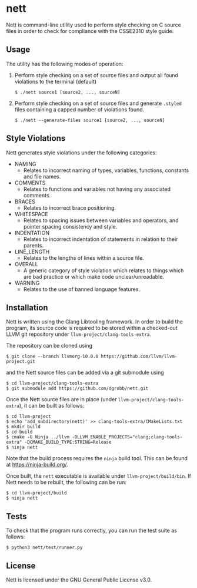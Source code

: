 # nett
Nett is command-line utility used to perform style
checking on C source files in order to check for
compliance with the CSSE2310 style guide.

## Usage

The utility has the following modes of operation:

1. Perform style checking on a set of source files
    and output all found violations to the terminal
    (default)

    ```
    $ ./nett source1 [source2, ..., sourceN]
    ```

2. Perform style checking on a set of source files
    and generate `.styled` files containing a
    capped number of violations found.

    ```
    $ ./nett --generate-files source1 [source2, ..., sourceN]
    ```

## Style Violations

Nett generates style violations under the following
categories:

* NAMING
    * Relates to incorrect naming of types,
        variables, functions, constants and file names.
* COMMENTS
    * Relates to functions and variables
        not having any associated comments.
* BRACES
    * Relates to incorrect brace positioning.
* WHITESPACE
    * Relates to spacing issues between 
        variables and operators, and pointer spacing
        consistency and style.
* INDENTATION
    * Relates to incorrect indentation of
        statements in relation to their parents.
* LINE_LENGTH
    * Relates to the lengths of lines within a
        source file.
* OVERALL
    * A generic category of style violation which
        relates to things which are bad practice
        or which make code unclear/unreadable.
* WARNING
    * Relates to the use of banned language features.

## Installation
Nett is written using the Clang Libtooling framework.
In order to build the program, its source code is
required to be stored within a checked-out LLVM git
repository under `llvm-project/clang-tools-extra`.

The repository can be cloned using

```
$ git clone --branch llvmorg-10.0.0 https://github.com/llvm/llvm-project.git
```

and the Nett source files can be added via a git 
submodule using
```
$ cd llvm-project/clang-tools-extra
$ git submodule add https://github.com/dgrobb/nett.git
```
Once the Nett source files are in place (under
`llvm-project/clang-tools-extra`), it can be built
as follows:

```
$ cd llvm-project
$ echo 'add_subdirectory(nett)' >> clang-tools-extra/CMakeLists.txt
$ mkdir build
$ cd build
$ cmake -G Ninja ../llvm -DLLVM_ENABLE_PROJECTS="clang;clang-tools-extra" -DCMAKE_BUILD_TYPE:STRING=Release
$ ninja nett

``` 

Note that the build process requires the `ninja` build
tool. This can be found at <https://ninja-build.org/>.

Once built, the `nett` executable is available under
`llvm-project/build/bin`. If Nett needs to be rebuilt,
the following can be run:

```
$ cd llvm-project/build
$ ninja nett
```

## Tests

To check that the program runs correctly, you can run the 
test suite as follows:

```
$ python3 nett/test/runner.py
```

## License

Nett is licensed under the GNU General Public
License v3.0. 
